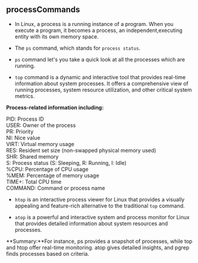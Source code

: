 ## processCommands

- In Linux, a process is a running instance of a program. When you execute a program, it becomes a process, an independent,executing entity with its own memory space.

- The `ps` command, which stands for `process status`.
- `ps` command let's you take a quick look at all the processes which are running.
- `top` command is a dynamic and interactive tool that provides real-time information about system processes. It offers a comprehensive view of running processes, system resource utilization, and other critical system metrics.

**Process-related information including:**

PID: Process ID<br>
USER: Owner of the process<br>
PR: Priority<br>
NI: Nice value<br>
VIRT: Virtual memory usage<br>
RES: Resident set size (non-swapped physical memory used)<br>
SHR: Shared memory<br>
S: Process status (S: Sleeping, R: Running, I: Idle)<br>
%CPU: Percentage of CPU usage<br>
%MEM: Percentage of memory usage<br>
TIME+: Total CPU time<br>
COMMAND: Command or process name<br>

- `htop` is an interactive process viewer for Linux that provides a visually appealing and feature-rich alternative to the traditional `top` command.<br>

- `atop` is a powerful and interactive system and process monitor for Linux that provides detailed information about system resources and processes.<br>

**Summary:**For instance, ps provides a snapshot of processes, while top and htop offer real-time monitoring. atop gives detailed insights, and pgrep finds processes based on criteria.
